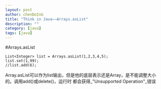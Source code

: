 ```yaml
---
layout: post
author: chenDoInG
title: "Think in Java——Arrays.asList"
description: ""
category: [java]
tags: [java]
---
```

#Arrays.asList

    List<Integer> list = Arrays.asList(1,2,3,4,5);
    list.set(1,99);
    //list.add(6);
Array.asList可以作为list输出，但是他的底层表示还是Array，是不能调整大小的。调用add()或delete()，运行时 都会获得_"Unsupported Operation"_错误